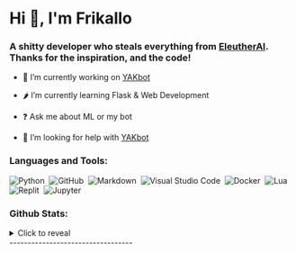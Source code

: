 

# Hi 👋, I'm Frikallo

### <div align="left">A shitty developer who steals everything from [EleutherAI](https://www.github.com/eleutherai). Thanks for the inspiration, and the code!</div>  
  

- 🔭 I’m currently working on [YAKbot](https://github.com/Frikallo/YAKbot)

- 🌶 I’m currently learning Flask & Web Development

- ❓ Ask me about ML or my bot

- 🤝 I’m looking for help with [YAKbot](https://github.com/Frikallo/YAKbot)

### Languages and Tools:

![Python](https://img.shields.io/badge/-Python-05122A?style=for-the-badge&logo=python)&nbsp;
![GitHub](https://img.shields.io/badge/-GitHub-05122A?style=for-the-badge&logo=github)&nbsp;
![Markdown](https://img.shields.io/badge/-Markdown-05122A?style=for-the-badge&logo=markdown)&nbsp;
![Visual Studio Code](https://img.shields.io/badge/-Visual%20Studio%20Code-05122A?style=for-the-badge&logo=visual-studio-code&logoColor=007ACC)&nbsp;
![Docker](https://img.shields.io/badge/-Docker-05122A?style=for-the-badge&logo=Docker)&nbsp;
![Lua](https://img.shields.io/badge/-Lua-05122A?style=for-the-badge&logo=Lua)&nbsp;
![Replit](https://img.shields.io/badge/-Replit-05122A?style=for-the-badge&logo=Replit)&nbsp;
![Jupyter](https://img.shields.io/badge/-Jupyter-05122A?style=for-the-badge&logo=Jupyter)&nbsp;

### Github Stats:

<details>
  <summary>Click to reveal</summary>
  <div>
    <br>
    <img src="https://github-readme-stats.vercel.app/api?username=Frikallo&show_icons=true&theme=radical&count_private=true&include_all_commits=true">
    <img src="https://github-readme-streak-stats.herokuapp.com/?user=Frikallo&theme=radical">
  </div>
</details>
----------------------------------
